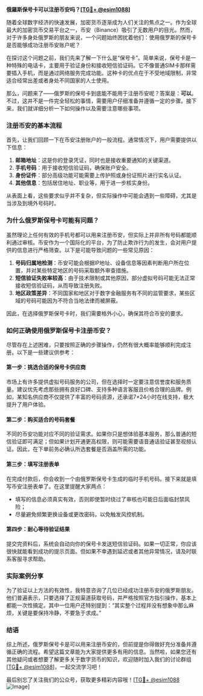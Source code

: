 **俄羅斯保号卡可以注册币安吗？[[TG💪+ @esim1088](https://t.me/s/esim1088)]**

随着全球数字经济的快速发展，加密货币逐渐成为人们关注的焦点之一。作为全球最大的加密货币交易平台之一，币安（Binance）吸引了无数用户的目光。然而，对于许多身处俄罗斯的朋友来说，一个问题始终困扰着他们：使用俄罗斯的保号卡是否能够成功注册币安账户呢？

在探讨这个问题之前，我们先来了解一下什么是“保号卡”。简单来说，保号卡是一种特殊的电话卡，主要用于验证身份和接收短信验证码。它不像普通SIM卡那样需要插入手机，而是通过网络服务完成功能。这种卡的优点在于不受地域限制，非常适合经常出差或者身处不同国家的人士使用。

那么，问题来了——俄罗斯的保号卡到底能不能用于注册币安呢？答案是：**可以**。不过，这并不是一件完全轻松的事情，需要用户仔细准备并遵循一定的步骤。接下来，我们就详细分析一下如何操作以及需要注意哪些事项。

### 注册币安的基本流程

首先，让我们回顾一下在币安注册账户的一般流程。通常情况下，用户需要提供以下信息：

1. **邮箱地址**：这是你的登录凭证，同时也是接收重要通知的关键渠道。
2. **手机号码**：用于接收短信验证码，确保账户安全。
3. **身份证件**：部分高级功能可能需要上传护照或身份证照片进行实名认证。
4. **其他信息**：包括居住地址、职业等，用于进一步核实身份。

从表面上看，这些要求似乎并不复杂，但实际操作中可能会遇到一些障碍，尤其是当涉及到境外号码时。

### 为什么俄罗斯保号卡可能有问题？

虽然理论上任何有效的手机号都可以用来注册币安，但实际上并非所有号码都能顺利通过审核。币安作为一个国际化的平台，为了防止欺诈行为的发生，会对用户提供的信息进行严格筛查。以下是可能导致问题的一些常见原因：

1. **号码归属地检测**：币安可能会根据IP地址、设备信息等因素判断用户所在位置，并对某些特定地区的号码采取额外审查措施。
2. **短信验证失败率较高**：由于技术限制或其他原因，部分虚拟号码可能无法正常接收短信验证码，从而导致注册失败。
3. **地区政策差异**：不同国家和地区对于数字金融服务有不同的监管要求，某些区域的号码可能因为不符合当地法律而被屏蔽。

因此，在选择俄罗斯保号卡时，我们需要格外小心，确保其符合币安的要求。

### 如何正确使用俄罗斯保号卡注册币安？

尽管存在上述困难，只要按照正确的步骤操作，仍然有很大概率能够顺利完成注册。以下是一些建议供参考：

#### 第一步：挑选合适的保号卡供应商
市场上有许多提供虚拟号码服务的公司，但在选择时一定要注意信誉度和服务质量。建议优先考虑那些拥有良好口碑、支持多种语言客服且价格合理的品牌。例如，某知名供应商不仅提供了丰富的号码资源，还承诺7×24小时在线支持，极大提升了用户体验。

#### 第二步：购买适合的号码套餐
不同的币安功能对应不同的验证需求。如果你只是想体验基本服务，那么普通的短信验证即可满足；但如果计划开通更高权限，则可能需要语音通话验证甚至视频认证。因此，在下单前务必确认所选套餐是否涵盖所需的功能。

#### 第三步：填写注册表单
在完成付款后，你会收到一个由俄罗斯保号卡生成的临时手机号码。接下来就是填写币安注册表单了。在这里提醒大家两点：
- 填写的信息必须真实有效，否则即使暂时绕过了审核也可能日后面临封禁风险；
- 尽量避免频繁更换设备或更改密码，以免触发风控机制。

#### 第四步：耐心等待验证结果
提交完资料后，系统会自动向你的保号卡发送短信验证码。如果一切正常，你应该很快就能看到成功的提示页面。但如果不幸遇到延迟或者其他异常情况，请及时联系客服寻求帮助。

### 实际案例分享

为了验证以上方法的有效性，我特意咨询了几位已经成功注册币安的俄罗斯朋友。他们普遍表示，只要选择了正规渠道获取号码，并严格按照官方指引操作，基本上都能一次性搞定。其中一位用户还特别提到：“其实整个过程并没有想象中那么麻烦，关键是要保持冷静，不要急于求成。”

### 结语

综上所述，俄罗斯保号卡是可以用来注册币安的，但前提是你得做好充分准备并遵循正确的流程。希望这篇文章能为大家提供更多有用的信息。当然啦，如果您还有其他疑问或者想要了解更多关于数字货币的知识，欢迎随时加入我们的讨论群组[[TG💪+ @esim1088](https://t.me/s/esim1088)]，一起交流学习吧！

最后别忘了关注我们的公众号，获取更多精彩内容哦！[[TG💪+ @esim1088](https://t.me/s/esim1088) ![Image](https://i.postimg.cc/4NQfJmqS/Snipaste-2025-05-13-00-14-12.png)]